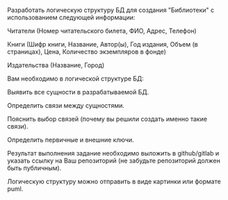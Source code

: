 Разработать логическую структуру БД для создания "Библиотеки" с использованием следующей информации:

Читатели (Номер читательского билета, ФИО, Адрес,  Телефон)

Книги (Шифр книги, Название, Автор(ы), Год издания, Объем (в страницах), Цена, Количество экземпляров в фонде)

Издательства (Название, Город)

Вам необходимо в логической структуре БД:

Выявить все сущности в разрабатываемой БД.

Определить связи между сущностями.

Пояснить выбор связей (почему вы решили создать именно такие связи).

Определить первичные и внешние ключи.

Результат выполнения задание необходимо выложить в github/gitlab и указать ссылку на Ваш репозиторий (не забудьте репозиторий должен быть публичным).

Логическую структуру можно отправить в виде картинки или формате puml.

